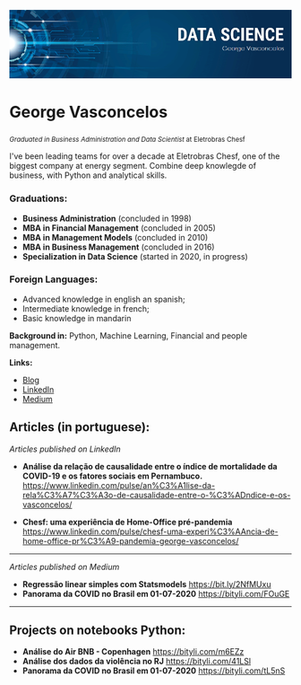 <p align="center">
  <img src="banner.png" >
</p>

# George Vasconcelos
<sub>*Graduated in Business Administration and Data Scientist* at Eletrobras Chesf</sub>

I've been leading teams for over a decade at Eletrobras Chesf, one of the biggest company at energy segment.
Combine deep knowlegde of business, with Python and analytical skills. 

### Graduations:

* **Business Administration** (concluded in 1998)
* **MBA in Financial Management** (concluded in 2005)
* **MBA in Management Models** (concluded in 2010)
* **MBA in Business Management** (concluded in 2016)
* **Specialization in Data Science** (started in 2020, in progress)

### Foreign Languages:
* Advanced knowledge in english an spanish;
* Intermediate knowledge in french;
* Basic knowledge in mandarin

**Background in:** Python, Machine Learning, Financial and people management.

**Links:**
* [Blog](http://)
* [LinkedIn](https://www.linkedin.com/in/george-vasconcelos-5b922a8b)
* [Medium](https://medium.com/@geovasconcelos)

## Articles (in portuguese):
*Articles published on LinkedIn*

* **Análise da relação de causalidade entre o índice de mortalidade da COVID-19 e os fatores sociais em Pernambuco.** https://www.linkedin.com/pulse/an%C3%A1lise-da-rela%C3%A7%C3%A3o-de-causalidade-entre-o-%C3%ADndice-e-os-vasconcelos/

* **Chesf: uma experiência de Home-Office pré-pandemia** https://www.linkedin.com/pulse/chesf-uma-experi%C3%AAncia-de-home-office-pr%C3%A9-pandemia-george-vasconcelos/
---
*Articles published on Medium*

* **Regressão linear simples com Statsmodels** https://bit.ly/2NfMUxu
* **Panorama da COVID no Brasil em 01-07-2020** https://bityli.com/FOuGE
---
## Projects on notebooks Python:
* **Análise do Air BNB - Copenhagen** https://bityli.com/m6EZz
* **Análise dos dados da violência no RJ** https://bityli.com/41LSl
* **Panorama da COVID no Brasil em 01-07-2020** https://bityli.com/tL5nS
